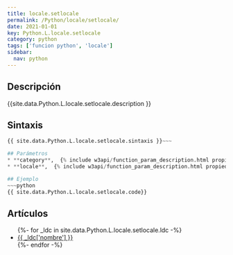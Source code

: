 ```yaml
---
title: locale.setlocale
permalink: /Python/locale/setlocale/
date: 2021-01-01
key: Python.L.locale.setlocale
category: python
tags: ['funcion python', 'locale']
sidebar: 
  nav: python
---
```


## Descripción
{{site.data.Python.L.locale.setlocale.description }}

## Sintaxis
~~~python
{{ site.data.Python.L.locale.setlocale.sintaxis }}~~~

## Parámetros
* **category**,  {% include w3api/function_param_description.html propiedad=site.data.Python.L.locale.setlocale valor="category" %}
* **locale**,  {% include w3api/function_param_description.html propiedad=site.data.Python.L.locale.setlocale valor="locale" %}

## Ejemplo
~~~python
{{ site.data.Python.L.locale.setlocale.code}}
~~~

## Artículos
<ul>
{%- for _ldc in site.data.Python.L.locale.setlocale.ldc -%}
   <li>
       <a href="{{_ldc['url'] }}">{{ _ldc['nombre'] }}</a>
   </li>
{%- endfor -%}
</ul>
